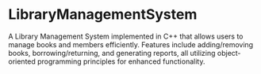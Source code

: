 # LibraryManagementSystem
A Library Management System implemented in C++ that allows users to manage books and members efficiently. Features include adding/removing books, borrowing/returning, and generating reports, all utilizing object-oriented programming principles for enhanced functionality.
